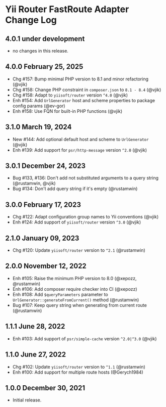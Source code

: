 # Yii Router FastRoute Adapter Change Log

## 4.0.1 under development

- no changes in this release.

## 4.0.0 February 25, 2025

- Chg #157: Bump minimal PHP version to 8.1 and minor refactoring (@vjik)
- Chg #158: Change PHP constraint in `composer.json` to `8.1 - 8.4` (@vjik)
- Chg #158: Adapt to `yiisoft/router` version `^4.0` (@vjik)
- Enh #154: Add `UrlGenerator` host and scheme properties to package config params (@ev-gor)
- Enh #158: Use FQN for built-in PHP functions (@vjik)

## 3.1.0 March 19, 2024

- New #144: Add optional default host and scheme to `UrlGenerator` (@vjik)
- Enh #139: Add support for `psr/http-message` version `^2.0` (@vjik)

## 3.0.1 December 24, 2023

- Bug #133, #136: Don't add not substituted arguments to a query string (@rustamwin, @vjik)
- Bug #134: Don't add query string if it's empty (@rustamwin)

## 3.0.0 February 17, 2023

- Chg #122: Adapt configuration group names to Yii conventions (@vjik)
- Enh #124: Add support of `yiisoft/router` version `^3.0` (@vjik)

## 2.1.0 January 09, 2023

- Chg #120: Update `yiisoft/router` version to `^2.1` (@rustamwin)

## 2.0.0 November 12, 2022

- Enh #105: Raise the minimum PHP version to 8.0 (@xepozz, @rustamwin)
- Enh #106: Add composer require checker into CI (@xepozz)
- Enh #108: Add `$queryParameters` parameter to `UrlGenerator::generateFromCurrent()` method (@rustamwin)
- Bug #107: Keep query string when generating from current route (@rustamwin)

## 1.1.1 June 28, 2022

- Enh #103: Add support of `psr/simple-cache` version `^2.0|^3.0` (@vjik)

## 1.1.0 June 27, 2022

- Chg #102: Update `yiisoft/router` version to `^1.1` (@rustamwin)
- Enh #100: Add support for multiple route hosts (@Gerych1984)

## 1.0.0 December 30, 2021

- Initial release.

